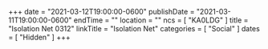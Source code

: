 +++
date = "2021-03-12T19:00:00-0600"
publishDate = "2021-03-11T19:00:00-0600"
endTime = ""
location = ""
ncs = [ "KA0LDG" ]
title = "Isolation Net 0312"
linkTitle = "Isolation Net"
categories = [ "Social" ]
dates = [ "Hidden" ]
+++
